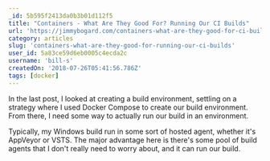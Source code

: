 ```yaml
---
_id: 5b595f2413da0b3b01d112f5
title: "Containers - What Are They Good For? Running Our CI Builds"
url: 'https://jimmybogard.com/containers-what-are-they-good-for-ci-builds/'
category: articles
slug: 'containers-what-are-they-good-for-running-our-ci-builds'
user_id: 5a83ce59d6eb0005c4ecda2c
username: 'bill-s'
createdOn: '2018-07-26T05:41:56.786Z'
tags: [docker]
---
```


In the last post, I looked at creating a build environment, settling on a strategy where I used Docker Compose to create our build environment. From there, I need some way to actually run our build in an environment.

Typically, my Windows build run in some sort of hosted agent, whether it's AppVeyor or VSTS. The major advantage here is there's some pool of build agents that I don't really need to worry about, and it can run our build.
